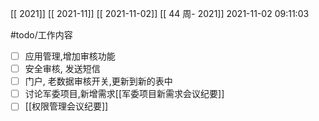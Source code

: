 [[ 2021]]
[[ 2021-11]]
[[ 2021-11-02]]
[[ 44 周- 2021]]
 2021-11-02 09:11:03
 
  #todo/工作内容
- [ ] 应用管理,增加审核功能
- [ ] 安全审核, 发送短信
- [ ] 门户, 老数据审核开关,更新到新的表中
- [ ] 讨论军委项目,新增需求[[军委项目新需求会议纪要]]
- [ ] [[权限管理会议纪要]]
